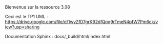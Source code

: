 Bienvenue sur la ressource 3.08

Ceci est le TP1
UML : https://drive.google.com/file/d/1wyZfD7grK92dfQqq9rTmeN4pfW7Pm6ck/view?usp=sharing

Documentation Sphinx : docs/_build/html/index.html
